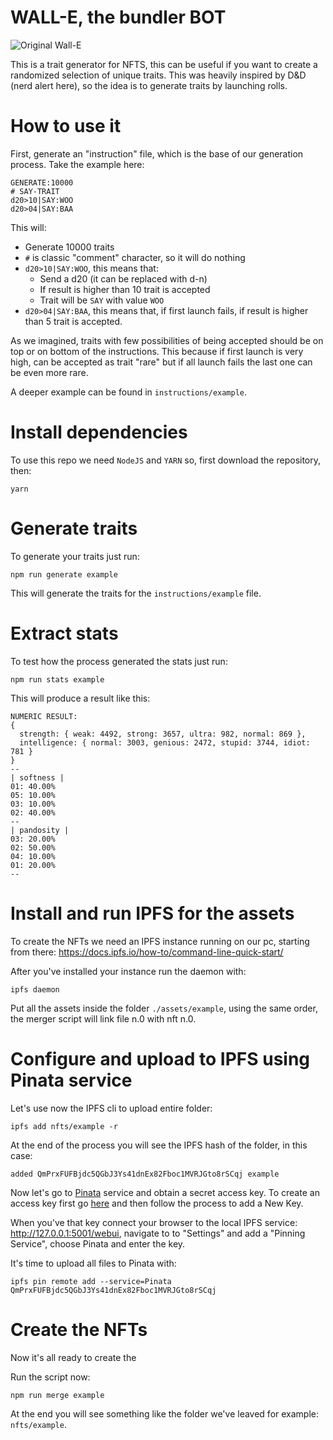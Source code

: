 # WALL-E, the bundler BOT

![Original Wall-E](https://giffiles.alphacoders.com/818/8183.gif)

This is a trait generator for NFTS, this can be useful if you want to create a randomized selection of unique traits.
This was heavily inspired by D&D (nerd alert here), so the idea is to generate traits by launching rolls.

# How to use it

First, generate an "instruction" file, which is the base of our generation process. Take the example here:

```
GENERATE:10000
# SAY-TRAIT
d20>10|SAY:WOO
d20>04|SAY:BAA
```

This will: 
- Generate 10000 traits
- `#` is classic "comment" character, so it will do nothing
- `d20>10|SAY:WOO`, this means that:
    - Send a d20 (it can be replaced with d-n)
    - If result is higher than 10 trait is accepted
    - Trait will be `SAY` with value `WOO`
- `d20>04|SAY:BAA`, this means that, if first launch fails, if result is higher than 5 trait is accepted.

As we imagined, traits with few possibilities of being accepted should be on top or on bottom of the instructions. This because if first launch is very high, can be accepted as trait "rare" but if all launch fails the last one can be even more rare.

A deeper example can be found in `instructions/example`.

# Install dependencies

To use this repo we need `NodeJS` and `YARN` so, first download the repository, then:

```
yarn
```

# Generate traits

To generate your traits just run:

```
npm run generate example
```

This will generate the traits for the `instructions/example` file.

# Extract stats

To test how the process generated the stats just run:

```
npm run stats example
```

This will produce a result like this: 

```
NUMERIC RESULT:
{
  strength: { weak: 4492, strong: 3657, ultra: 982, normal: 869 },
  intelligence: { normal: 3003, genious: 2472, stupid: 3744, idiot: 781 }
}
--
| softness | 
01: 40.00%
05: 10.00%
03: 10.00%
02: 40.00%
--
| pandosity | 
03: 20.00%
02: 50.00%
04: 10.00%
01: 20.00%
--
```

# Install and run IPFS for the assets

To create the NFTs we need an IPFS instance running on our pc, starting from there: https://docs.ipfs.io/how-to/command-line-quick-start/

After you've installed your instance run the daemon with:

```
ipfs daemon
```

Put all the assets inside the folder `./assets/example`, using the same order, the merger script will link file n.0 with nft n.0.

# Configure and upload to IPFS using Pinata service

Let's use now the IPFS cli to upload entire folder:

```
ipfs add nfts/example -r
```

At the end of the process you will see the IPFS hash of the folder, in this case:

```
added QmPrxFUFBjdc5QGbJ3Ys41dnEx82Fboc1MVRJGto8rSCqj example
```

Now let's go to [Pinata](https://www.pinata.cloud/) service and obtain a secret access key. 
To create an access key first go [here](https://app.pinata.cloud/keys) and then follow the process to add a New Key.

When you've that key connect your browser to the local IPFS service: http://127.0.0.1:5001/webui, navigate to to "Settings" and add a "Pinning Service", choose Pinata and enter the key.

It's time to upload all files to Pinata with:

```
ipfs pin remote add --service=Pinata QmPrxFUFBjdc5QGbJ3Ys41dnEx82Fboc1MVRJGto8rSCqj
```

# Create the NFTs

Now it's all ready to create the 

Run the script now: 

```
npm run merge example
```

At the end you will see something like the folder we've leaved for example: `nfts/example`.